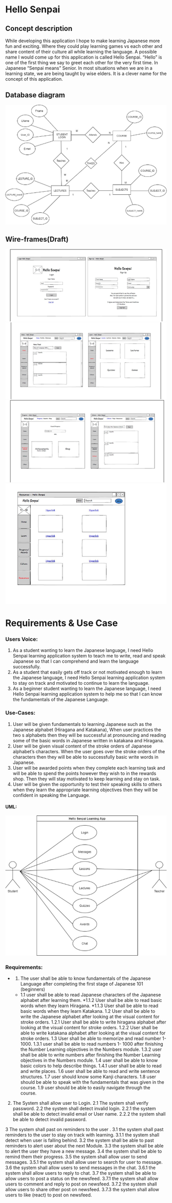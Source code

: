 # Hello Senpai

## Concept description
While developing this application I hope to make learning Japanese more fun and exciting. Where they could play learning games vs each other and share content of their culture all while learning the language. A possible name I would come up for this application is called Hello Senpai.  “Hello” is one of the first thing we say to greet each other for the very first time. In Japanese “Senpai means” Senior. In most situations when we are in a learning state, we are being taught by wise elders. It is a clever name for the concept of this application.
## Database diagram
![ERD](https://github.com/Jessikatos05/Hello-Senpai/blob/main/database/ERD.jpg)
## Wire-frames(Draft)
![Alt Text](https://github.com/Jessikatos05/Hello-Senpai/blob/main/design/wireframe1.JPG)
![Alt Text](https://github.com/Jessikatos05/Hello-Senpai/blob/main/design/wireframe2.JPG)
![Alt Text](https://github.com/Jessikatos05/Hello-Senpai/blob/main/design/wireframe3.JPG)
![Alt Text](https://github.com/Jessikatos05/Hello-Senpai/blob/main/design/wireframe4.JPG)

# Requirements & Use Case

### Users Voice:
1.	As a student wanting to learn the Japanese language, I need Hello Senpai learning application system to teach me to write, read and speak Japanese so that I can comprehend and learn the language successfully. 
2.	As a student that easily gets off track or not motivated enough to learn the Japanese language, I need Hello Senpai learning application system to stay on track and motivated to continue to learn the language.
3.	As a beginner student wanting to learn the Japanese language, I need Hello Senpai learning application system to help me so that I can know the fundamentals of the Japanese Language.
### Use-Cases:
1.	User will be given fundamentals to learning Japanese such as the Japanese alphabet (Hiragana and Katakana), When user practices the two s alphabets then they will be successful at pronouncing and reading some of the basic words in Japanese written in katakana and Hiragana.
2.	User will be given visual content of the stroke orders of Japanese alphabet’s characters. When the user goes over the stroke orders of the characters then they will be able to successfully basic write words in Japanese.
3.	User will be awarded points when they complete each learning task and will be able to spend the points however they wish to in the rewards shop. Then they will stay motivated to keep learning and stay on task.
4.	User will be given the opportunity to test their speaking skills to others when they learn the appropriate learning objectives then they will be confident in speaking the Language.
#### UML:
![Alt Text](https://github.com/Jessikatos05/Hello-Senpai/blob/main/HS_UML.jpg)

 
### Requirements:
* 1. The user shall be able to know fundamentals of the Japanese Language after completing the first stage of Japanese 101 (beginners)
	* 1.1 user shall be able to read Japanese characters of the Japanese alphabet after learning them.
		*1.1.2 User shall be able to read basic words when they learn Hiragana.
		*1.1.3 User shall be able to read basic words when they learn Katakana.
  1.2 User shall be able to write the Japanese alphabet after looking at the visual content for stroke orders.
    1.2.1 User shall be able to write hiragana alphabet after looking at the visual content for stroke orders.
    1.2.2 User shall be able to write katakana alphabet after looking at the visual content for stroke orders.
	1.3 User shall be able to memorize and read number 1-1000.
    1.3.1 user shall be able to read numbers 1- 1000 after finishing the Number Learning objectives in the Numbers module.
    1.3.2 user shall be able to write numbers after finishing the Number Learning objectives in the Numbers module.
	1.4 user shall be able to know basic colors to help describe things.
		1.4.1 user shall be able to read and write places.
	1.6 user shall be able to read and write sentence structures.
	1.7 user should know some Kanji characters.
	1.8 user should be able to speak with the fundamentals that was given in the course.
	1.9 user should be able to easily navigate through the course.

	
2. The System shall allow user to Login.
	2.1 The system shall verify password.
	2.2 the system shall detect invalid login.
		2.2.1 the system shall be able to detect invalid email or User name.
		2.2.2 the system shall be able to detect invalid password.
		
    
3 The system shall past on reminders to the user .
  3.1	the system shall past reminders to the user to stay on track with learning.
    3.1.1	the system shall detect when user is falling behind.
	3.2 the system shall be able to past reminders to alert user about the next Module.
	3.3 the system shall be able to alert the user they have a new message.
	3.4 the system shall be able to remind them their progress.
	3.5 the system shall allow user to send messages.
		3.5.1 the system shall allow user to search for user to message.
	3.6 the system shall allow users to send messages in the chat.
		3.6.1 the system shall allow users to reply to chat.
	3.7 the system shall be able to allow users to post a status on the newsfeed.
		3.7.1 the system shall allow users to comment and reply to post on newsfeed.
		3.7.2 the system shall allow users to share other post on newsfeed.
		3.7.3 the system shall allow users to like (react) to post on newsfeed.



